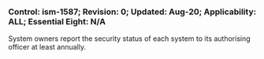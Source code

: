 ### Control: ism-1587; Revision: 0; Updated: Aug-20; Applicability: ALL; Essential Eight: N/A
<p>System owners report the security status of each system to its authorising officer at least annually.</p>